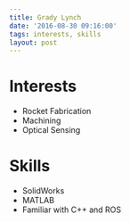```yaml
---
title: Grady Lynch
date: '2016-08-30 09:16:00'
tags: interests, skills
layout: post
---
```


# Interests

* Rocket Fabrication
* Machining
* Optical Sensing

# Skills

* SolidWorks
* MATLAB
* Familiar with C++ and ROS
